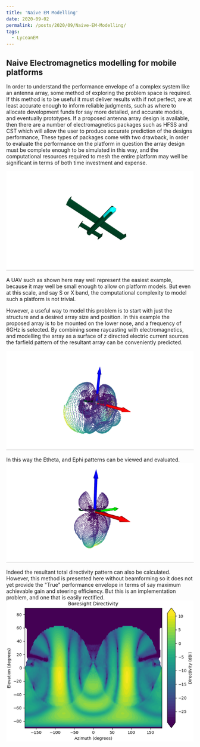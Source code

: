 ```yaml
---
title: 'Naive EM Modelling'
date: 2020-09-02
permalink: /posts/2020/09/Naive-EM-Modelling/
tags:
  - LyceanEM
---
```


Naive Electromagnetics modelling for mobile platforms
---

In order to understand the performance envelope of a complex system like an antenna array, some method of exploring the problem space is required. If this method is to be useful it must deliver results with if not perfect, are at least accurate enough to inform reliable judgments, such as where to allocate development funds for say more detailed, and accurate models, and eventually prototypes. If a proposed antenna array design is available, then there are a number of electromagnetics packages such as HFSS and CST which will allow the user to produce accurate prediction of the designs performance, These types of packages come with two drawback, in order to evaluate the performance on the platform in question the array design must be complete enough to be simulated in this way, and the computational resources required to mesh the entire platform may well be significant in terms of both time investment and expense.

![Proposed UAV Platform](/images/UAVandArray.png "UAV with nose mounted conformal antenna array")

A UAV such as shown here may well represent the easiest example, because it may well be small enough to allow on platform models. But even at this scale, and say S or X band, the computational complexity to model such a platform is not trivial.

However, a useful way to model this problem is to start with just the structure and a desired array size and position. In this example the proposed array is to be mounted on the lower nose, and a frequency of 6GHz is selected. By combining some raycasting with electromagnetics, and modelling the array as a surface of z directed electric current sources the farfield pattern of the resultant array can be conveniently predicted.

![Etheta](/images/UAVEtheta6GHz.png "UAV Etheta relative gain pattern")

In this way the Etheta, and Ephi patterns can be viewed and evaluated.
![Ephi](/images/UAVEphi6GHz.png "UAV Ephi relative gain pattern")

Indeed the resultant total directivity pattern can also be calculated. However, this method is presented here without beamforming so it does not yet provide the &quot;True&quot; performance envelope in terms of say maximum achievable gain and steering efficiency. But this is an implementation problem, and one that is easily rectified.
![Total Directivity](/images/UAVBoresightDirectivity6GHzEz.png "Total Directivity pattern")
